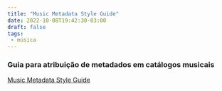 ```yaml
---
title: "Music Metadata Style Guide"
date: 2022-10-08T19:42:30-03:00
draft: false
tags:
 - música
---
```


### Guia para atribuição de metadados em catálogos musicais


[Music Metadata Style Guide](https://musicbiz.org/wp-content/uploads/2016/04/MusicMetadataStyleGuide-MusicBiz-FINAL2.0.pdf)
